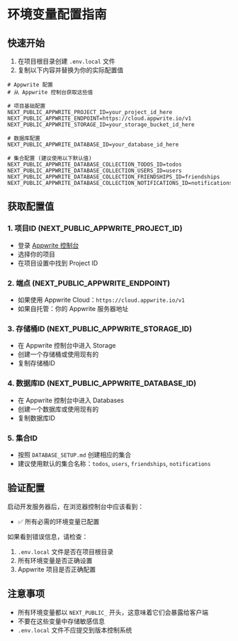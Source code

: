# 环境变量配置指南

## 快速开始

1. 在项目根目录创建 `.env.local` 文件
2. 复制以下内容并替换为你的实际配置值

```env
# Appwrite 配置
# 从 Appwrite 控制台获取这些值

# 项目基础配置
NEXT_PUBLIC_APPWRITE_PROJECT_ID=your_project_id_here
NEXT_PUBLIC_APPWRITE_ENDPOINT=https://cloud.appwrite.io/v1
NEXT_PUBLIC_APPWRITE_STORAGE_ID=your_storage_bucket_id_here

# 数据库配置
NEXT_PUBLIC_APPWRITE_DATABASE_ID=your_database_id_here

# 集合配置 (建议使用以下默认值)
NEXT_PUBLIC_APPWRITE_DATABASE_COLLECTION_TODOS_ID=todos
NEXT_PUBLIC_APPWRITE_DATABASE_COLLECTION_USERS_ID=users
NEXT_PUBLIC_APPWRITE_DATABASE_COLLECTION_FRIENDSHIPS_ID=friendships
NEXT_PUBLIC_APPWRITE_DATABASE_COLLECTION_NOTIFICATIONS_ID=notifications
```

## 获取配置值

### 1. 项目ID (NEXT_PUBLIC_APPWRITE_PROJECT_ID)
- 登录 [Appwrite 控制台](https://cloud.appwrite.io)
- 选择你的项目
- 在项目设置中找到 Project ID

### 2. 端点 (NEXT_PUBLIC_APPWRITE_ENDPOINT)
- 如果使用 Appwrite Cloud：`https://cloud.appwrite.io/v1`
- 如果自托管：你的 Appwrite 服务器地址

### 3. 存储桶ID (NEXT_PUBLIC_APPWRITE_STORAGE_ID)
- 在 Appwrite 控制台中进入 Storage
- 创建一个存储桶或使用现有的
- 复制存储桶ID

### 4. 数据库ID (NEXT_PUBLIC_APPWRITE_DATABASE_ID)
- 在 Appwrite 控制台中进入 Databases
- 创建一个数据库或使用现有的
- 复制数据库ID

### 5. 集合ID
- 按照 `DATABASE_SETUP.md` 创建相应的集合
- 建议使用默认的集合名称：`todos`, `users`, `friendships`, `notifications`

## 验证配置

启动开发服务器后，在浏览器控制台中应该看到：
- ✅ 所有必需的环境变量已配置

如果看到错误信息，请检查：
1. `.env.local` 文件是否在项目根目录
2. 所有环境变量是否正确设置
3. Appwrite 项目是否正确配置

## 注意事项

- 所有环境变量都以 `NEXT_PUBLIC_` 开头，这意味着它们会暴露给客户端
- 不要在这些变量中存储敏感信息
- `.env.local` 文件不应提交到版本控制系统 